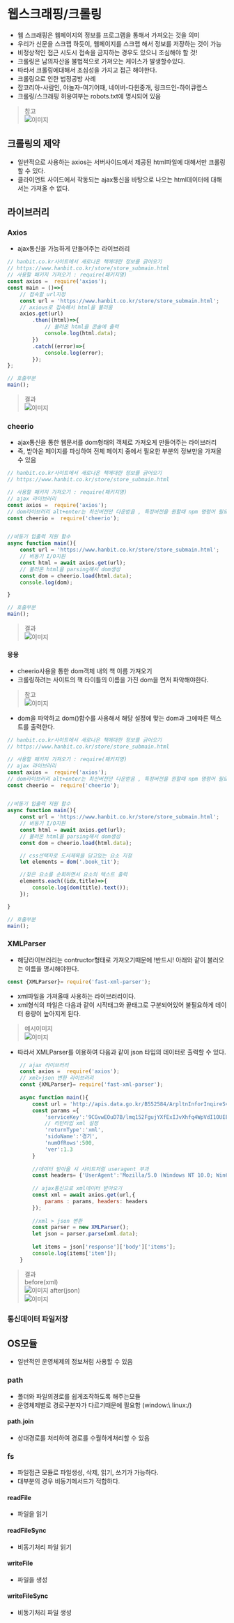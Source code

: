 # 웹스크래핑/크롤링
* 웹 스크래핑은 웹페이지의 정보를 프로그램을 통해서 가져오는 것을 의미
* 우리가 신문을 스크랩 하듯이, 웹페이지를 스크랩 해서 정보를 저장하는 것이 가능
* 비정상적인 접근 시도시 접속을 금지하는 경우도 있으니 조심해야 할 것!
* 크롤링은 남의자산을 불법적으로 가져오는 케이스가 발생할수있다.
* 따라서 크롤링에대해서 조심성을 가지고 접근 해야한다.
* 크롤링으로 인한 법정공방 사례
* 잡코리아-사람인, 야놀자-여기어때, 네이버-다윈중개, 링크드인-하이큐랩스
* 크롤링/스크래핑 허용여부는 robots.txt에 명시되어 있음
> 참고 <br>
> ![이미지](./imgs/result0210012.png)

## 크롤링의 제약
* 일반적으로 사용하는 axios는 서버사이드에서 제공된 html파일에 대해서만 크롤링 할 수 있다.
* 클라이언트 사이드에서 작동되는 ajax통신을 바탕으로 나오는 html데이터에 대해서는 가져올 수 없다.

## 라이브러리
### Axios
* ajax통신을 가능하게 만들어주는 라이브러리
```javascript
// hanbit.co.kr사이트에서 새로나온 책에대한 정보를 긁어오기
// https://www.hanbit.co.kr/store/store_submain.html
// 사용할 패키지 가져오기 : require(패키지명)
const axios =  require('axios');
const main = ()=>{
    // 접속할 url지정
    const url = 'https://www.hanbit.co.kr/store/store_submain.html';
    // axious로 접속해서 html을 불러옴
    axios.get(url)
        .then((html)=>{
            // 불러온 html을 콘솔에 출력
            console.log(html.data);
        })
        .catch((error)=>{
            console.log(error);
        });
};

// 호출부분
main();
```
> 결과<br>
> ![이미지](./imgs/result0210008.png)

### cheerio
* ajax통신을 통한 웹문서를 dom형태의 객체로 가져오게 만들어주는 라이브러리
* 즉, 받아온 페이지를 파싱하여 전체 페이지 중에서 필요한 부분의 정보만을 가져올 수 있음
```javascript
// hanbit.co.kr사이트에서 새로나온 책에대한 정보를 긁어오기
// https://www.hanbit.co.kr/store/store_submain.html

// 사용할 패키지 가져오기 : require(패키지명)
// ajax 라이브러리
const axios =  require('axios');
// dom라이브러리 alt+enter는 최신버전만 다운받음 , 특정버전을 원할때 npm 명령어 필요
const cheerio =  require('cheerio');


//비동기 입출력 지원 함수
async function main(){
    const url = 'https://www.hanbit.co.kr/store/store_submain.html';
    // 비동기 I/O지원
    const html = await axios.get(url);
    // 불러온 html을 parsing해서 dom생성
    const dom = cheerio.load(html.data);
    console.log(dom);

}

// 호출부분
main();

```
> 결과<br>
> ![이미지](./imgs/result0210010.png)



#### 응용 
* cheerio사용을 통한 dom객체 내의 책 이름 가져오기
* 크롤링하려는 사이트의 책 타이틀의 이름을 가진 dom을 먼저 파악해야한다.
> 참고 <br>
> ![이미지](./imgs/result0210011.png)

* dom을 파악하고 dom()함수를 사용해서 해당 설정에 맞는 dom과 그에따른 텍스트를 출력한다.
```javascript
// hanbit.co.kr사이트에서 새로나온 책에대한 정보를 긁어오기
// https://www.hanbit.co.kr/store/store_submain.html

// 사용할 패키지 가져오기 : require(패키지명)
// ajax 라이브러리
const axios =  require('axios');
// dom라이브러리 alt+enter는 최신버전만 다운받음 , 특정버전을 원할때 npm 명령어 필요
const cheerio =  require('cheerio');


//비동기 입출력 지원 함수
async function main(){
    const url = 'https://www.hanbit.co.kr/store/store_submain.html';
    // 비동기 I/O지원
    const html = await axios.get(url);
    // 불러온 html을 parsing해서 dom생성
    const dom = cheerio.load(html.data);

    // css선택자로 도서제목을 담고있는 요소 지정
    let elements = dom('.book_tit');

    //찾은 요소를 순회하면서 요소의 텍스트 출력
    elements.each((idx,title)=>{
        console.log(dom(title).text());
    });

}

// 호출부분
main();
```

### XMLParser
* 해당라이브러리는 contructor형태로 가져오기때문에 !반드시! 아래와 같이 불러오는 이름을 명시해야한다.
```javascript
const {XMLParser}= require('fast-xml-parser');
```
* xml파일을 가져올때 사용하는 라이브러리이다.
* xml형식의 파일은 다음과 같이 시작태그와 끝태그로 구분되어있어 불필요하게 데이터 용량이 높아지게 된다.
> 예시이미지 <br>
> ![이미지](./imgs/result0213001.png)

* 따라서 XMLParser를 이용하여 다음과 같이 json 타입의 데이터로 출력할 수 있다.
```javascript
    // ajax 라이브러리
    const axios =  require('axios');
    // xml>json 변환 라이브러리
    const {XMLParser}= require('fast-xml-parser');
    
    async function main(){
        const url = 'http://apis.data.go.kr/B552584/ArpltnInforInqireSvc/getCtprvnRltmMesureDnsty';
        const params ={
            'serviceKey':'9CGvwEOuD7B/lmq152FgujYXfExIJvXhfq4WpVdI1OUEEnpVV24skweMDzXeZ4blzuZg3wYY9bmT4PPwJqWCAw==',
            // 리턴타입 xml 설정
            'returnType':'xml',
            'sidoName':'경기',
            'numOfRows':500,
            'ver':1.3
        }
        
        //데이터 받아올 시 사이트처럼 useragent 부과
        const headers= {'UserAgent':'Mozilla/5.0 (Windows NT 10.0; Win64; x64) AppleWebKit/537.36 (KHTML, like Gecko) Chrome/109.0.0.0 Safari/537.36 Edg/109.0.1518.78'};
        
        // ajax통신으로 xml데이터 받아오기
        const xml = await axios.get(url,{
            params : params, headers: headers
        });
        
        //xml > json 변환
        const parser = new XMLParser();
        let json = parser.parse(xml.data);
        
        let items = json['response']['body']['items'];
        console.log(items['item']);
    }
```
> 결과 <br>
> before(xml) <br>
> ![이미지](./imgs/result0213003.png)
> after(json)<br>
> ![이미지](./imgs/result0213002.png)

### 통신데이터 파일저장


## OS모듈
* 일반적인 운영체제의 정보처럼 사용할 수 있음
### path
* 폴더와 파일의경로를 쉽게조작하도록 해주는모듈
* 운영체제별로 경로구분자가 다르기때문에 필요함 (window:\ linux:/)

#### path.join
* 상대경로를 처리하여 경로를 수월하게처리할 수 있음

### fs
* 파일접근 모듈로 파일생성, 삭제, 읽기, 쓰기가 가능하다.
* 대부분의 경우 비동기메서드가 적합하다.

#### readFile
* 파일을 읽기

#### readFileSync
* 비동기처리 파일 읽기

#### writeFile
* 파일을 생성

#### writeFileSync
* 비동기처리 파일 생성